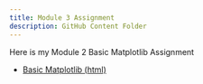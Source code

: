 ```yaml
---
title: Module 3 Assignment
description: GitHub Content Folder
---
```


Here is my Module 2 Basic Matplotlib Assignment
- [Basic Matplotlib (html)](BasicGraphAssignment.html)
